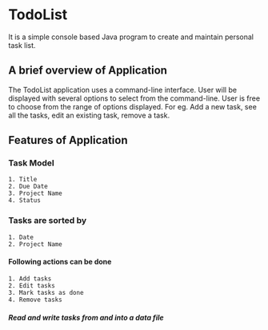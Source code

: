 # TodoList #
It is a simple console based Java program to create and maintain personal task list.

## A brief overview of Application ##
The TodoList application uses a command-line interface. User will be displayed with several options to select from the command-line. User is free to choose from the range of options displayed. For eg. Add a new task, see all the tasks, edit an existing task, remove a task.

## Features of Application ##

### Task Model ###
    1. Title
    2. Due Date
    3. Project Name
    4. Status

### Tasks are sorted by ###
    1. Date
    2. Project Name

#### Following actions can be done ###
    1. Add tasks
    2. Edit tasks
    3. Mark tasks as done
    4. Remove tasks    

##### Read and write tasks from and into a data file #####    

 
